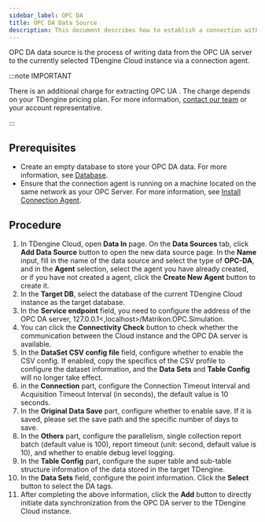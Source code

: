 ```yaml
---
sidebar_label: OPC DA
title: OPC DA Data Source
description: This document describes how to establish a connection with your OPC DA server and extract data from OPC into a TDengine Cloud instance.
---
```


OPC DA data source is the process of writing data from the OPC UA server to the currently selected TDengine Cloud instance via a connection agent.

:::note IMPORTANT

There is an additional charge for extracting OPC UA . The charge depends on your TDengine pricing plan. For more information, [contact our team](https://tdengine.com/contact/) or your account representative.

:::

## Prerequisites

- Create an empty database to store your OPC DA data. For more information, see [Database](../../../programming/model/#create-database).
- Ensure that the connection agent is running on a machine located on the same network as your OPC Server. For more information, see [Install Connection Agent](../install-agent/).

## Procedure

1. In TDengine Cloud, open **Data In** page. On the **Data Sources** tab, click **Add Data Source** button to open the new data source page. In the **Name** input, fill in the name of the data source and select the type of **OPC-DA**, and in the **Agent** selection, select the agent you have already created, or if you have not created a agent, click the **Create New Agent** button to create it.
2. In the **Target DB**, select the database of the current TDengine Cloud instance as the target database.
3. In the **Service endpoint** field, you need to configure the address of the OPC DA server, 127.0.0.1<,localhost>/Matrikon.OPC.Simulation.
4. You can click the **Connectivity Check** button to check whether the communication between the Cloud instance and the OPC DA server is available.
5. In the **DataSet CSV config file** field, configure whether to enable the CSV config. If enabled, copy the specifics of the CSV profile to configure the dataset information, and the **Data Sets** and **Table Config** will no longer take effect.
6. in the **Connection** part, configure the Connection Timeout Interval and Acquisition Timeout Interval (in seconds), the default value is 10 seconds.
7. In the **Original Data Save** part, configure whether to enable save. If it is saved, please set the save path and the specific number of days to save.
8. In the **Others** part, configure the parallelism, single collection report batch (default value is 100), report timeout (unit: second, default value is 10), and whether to enable debug level logging.
9. In the **Table Config** part, configure the super table and sub-table structure information of the data stored in the target TDengine.
10. In the **Data Sets** field, configure the point information. Click the **Select** button to select the DA tags.
11. After completing the above information, click the **Add** button to directly initiate data synchronization from the OPC DA server to the TDengine Cloud instance.
